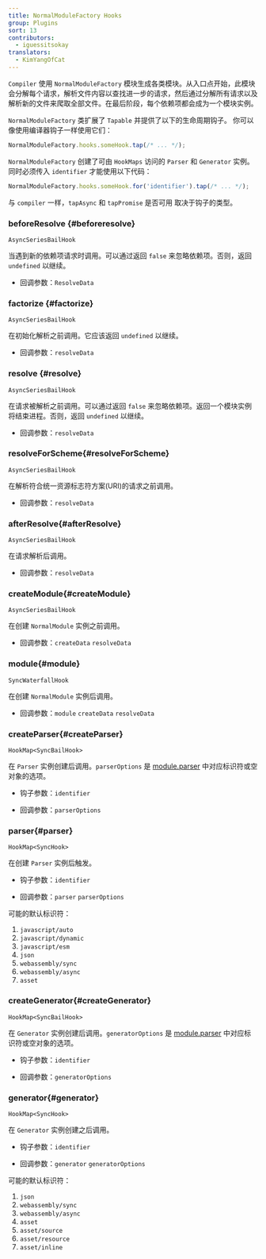 ```yaml
---
title: NormalModuleFactory Hooks
group: Plugins
sort: 13
contributors:
  - iguessitsokay
translators:
  - KimYangOfCat
---
```


`Compiler` 使用 `NormalModuleFactory` 模块生成各类模块。从入口点开始，此模块会分解每个请求，解析文件内容以查找进一步的请求，然后通过分解所有请求以及解析新的文件来爬取全部文件。在最后阶段，每个依赖项都会成为一个模块实例。

`NormalModuleFactory` 类扩展了 `Tapable` 并提供了以下的生命周期钩子。 
你可以像使用编译器钩子一样使用它们：

```js
NormalModuleFactory.hooks.someHook.tap(/* ... */);
```

`NormalModuleFactory` 创建了可由 `HookMaps` 访问的 `Parser` 和 `Generator` 实例。同时必须传入 `identifier` 才能使用以下代码：

```js
NormalModuleFactory.hooks.someHook.for('identifier').tap(/* ... */);
```

与 `compiler` 一样，`tapAsync` 和 `tapPromise` 是否可用
取决于钩子的类型。

### beforeResolve {#beforeresolve}

`AsyncSeriesBailHook`

当遇到新的依赖项请求时调用。可以通过返回 `false` 来忽略依赖项。否则，返回 `undefined` 以继续。

- 回调参数：`ResolveData`

### factorize {#factorize}

`AsyncSeriesBailHook`

在初始化解析之前调用。它应该返回 `undefined` 以继续。

- 回调参数：`resolveData`

### resolve {#resolve}

`AsyncSeriesBailHook`

在请求被解析之前调用。可以通过返回 `false` 来忽略依赖项。返回一个模块实例将结束进程。否则，返回 `undefined` 以继续。

- 回调参数：`resolveData`

### resolveForScheme{#resolveForScheme}

`AsyncSeriesBailHook`

在解析符合统一资源标志符方案(URI)的请求之前调用。

- 回调参数：`resolveData`

### afterResolve{#afterResolve}

`AsyncSeriesBailHook`

在请求解析后调用。

- 回调参数：`resolveData`

### createModule{#createModule}

`AsyncSeriesBailHook`

在创建 `NormalModule` 实例之前调用。

- 回调参数：`createData` `resolveData`

### module{#module}

`SyncWaterfallHook`

在创建 `NormalModule` 实例后调用。

- 回调参数：`module` `createData` `resolveData`

### createParser{#createParser}

`HookMap<SyncBailHook>`

在 `Parser` 实例创建后调用。`parserOptions` 是 [module.parser](/configuration/module/#moduleparser) 中对应标识符或空对象的选项。

- 钩子参数：`identifier`

- 回调参数：`parserOptions`

### parser{#parser}

`HookMap<SyncHook>`

在创建 `Parser` 实例后触发。

- 钩子参数：`identifier`

- 回调参数：`parser` `parserOptions`

可能的默认标识符：

1. `javascript/auto`
2. `javascript/dynamic`
3. `javascript/esm`
4. `json`
5. `webassembly/sync`
6. `webassembly/async`
7. `asset`

### createGenerator{#createGenerator}

`HookMap<SyncBailHook>`

在 `Generator` 实例创建后调用。`generatorOptions` 是 [module.parser](/configuration/module/#modulegenerator) 中对应标识符或空对象的选项。

- 钩子参数：`identifier`

- 回调参数：`generatorOptions`

### generator{#generator}

`HookMap<SyncHook>`

在 `Generator` 实例创建之后调用。

- 钩子参数：`identifier`

- 回调参数：`generator` `generatorOptions`

可能的默认标识符：

1. `json`
2. `webassembly/sync`
3. `webassembly/async`
4. `asset`
5. `asset/source`
6. `asset/resource`
7. `asset/inline`
